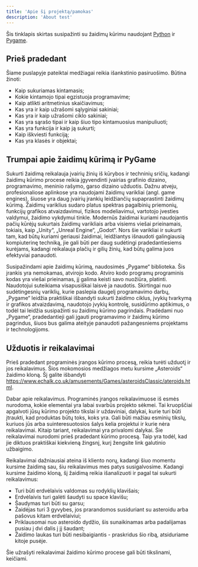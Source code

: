 ```yaml
---
title: 'Apie šį projektą/pamokas'
description: 'About test'
---
```


Šis tinklapis skirtas susipažinti su žaidimų kūrimu naudojant [Python](https://www.python.org/) ir [Pygame](https://www.pygame.org/). 

## Prieš pradedant

Šiame puslapyje pateiktai medžiagai reikia išankstinio pasiruošimo. Būtina žinoti:

- Kaip sukuriamas kintamasis;
- Kokie kintamojo tipai egzistuoja programavime;
- Kaip atlikti aritmetinius skaičiavimus;
- Kas yra ir kaip užrašomi sąlyginiai sakiniai;
- Kas yra ir kaip užrašomi ciklo sakiniai;
- Kas yra sąrašo tipai ir kaip šiuo tipo kintamuosius manipuliuoti;
- Kas yra funkcija ir kaip ją sukurti;
- Kaip iškviesti funkciją;
- Kas yra klasės ir objektai;

## Trumpai apie žaidimų kūrimą ir PyGame

Sukurti žaidimą reikalauja įvairių žinių iš kūrybos ir techninių sričių, kadangi žaidimų kūrimo procese reikia įgyvendinti įvairias grafinio dizaino, programavimo, meninio rašymo, garso dizaino užduotis. Dažnu atveju, profesionaliose aplinkose yra naudojami žaidimų varikliai (angl. game engines), šiuose yra daug įvairių įrankių leidžiančių supaprastinti žaidimų kūrimą. Žaidimų variklius sudaro platus spektras pagalbinių priemonių, funkcijų grafikos atvaizdavimui, fizikos modeliavimui, vartotojo įvesties valdymui, žaidimo vykdymui tinkle. Modernūs žaidimai kuriami naudojantis pačių kūrėjų sukurtais žaidimų varikliais arba visiems viešai prieinamais, tokiais, kaip „Unity“, „Unreal Engine“, „Godot“. Nors šie varikliai ir sukurti tam, kad būtų kuriami geriausi žaidimai, leidžiantys išnaudoti galingiausią kompiuterinę techniką, jie gali būti per daug sudėtingi pradedantiesiems kurėjams, kadangi reikalauja plačių ir gilių žinių, kad būtų galima juos efektyviai panaudoti.

Susipažindami apie žaidimų kūrimą, naudosimės „Pygame“ biblioteka. Šis įrankis yra nemokamas, atvirojo kodo. Atviro kodo programų programinis kodas yra viešai prieinamas, jį galima keisti savo nuožiūra, platinti. Naudotojui suteikiama visapusiškai laisvė ja naudotis. 
Skirtingai nuo sudėtingesnių variklių, kurie paslepia daugelį programavimo darbų, „Pygame“ leidžia praktiškai išbandyti sukurti žaidimo ciklus, įvykių tvarkymą ir grafikos atvaizdavimą, naudotojo įvykių kontrolę, susidūrimo aptikimus, o todėl tai leidžia susipažinti su žaidimų kūrimo pagrindais. Pradėdami nuo „Pygame“, pradedantieji gali įgauti programavimo ir žaidimų kūrimo pagrindus, šiuos bus galima ateityje panaudoti  pažangesniems projektams ir technologijoms.

## Užduotis ir reikalavimai

Prieš pradedant programinės įrangos kūrimo procesą, reikia turėti užduotį ir jos reikalavimus. Šios mokomosios medžiagos metu kursime „Asteroids“ žaidimo kloną. Šį galite išbandyti https://www.echalk.co.uk/amusements/Games/asteroidsClassic/ateroids.html.

Dabar apie reikalavimus. Programinės įrangos reikalavimuose iš esmės nurodoma, kokie elementai yra labai svarbūs projekto sėkmei. Tai kruopščiai apgalvoti jūsų kūrimo projekto tikslai ir uždaviniai, dalykai, kurie turi būti įtraukti, kad produktas būtų toks, koks yra. Gali būti mažiau esminių tikslų, kuriuos jūs arba suinteresuotosios šalys kelia projektui ir kurie nėra reikalavimai. Kitaip tariant, reikalavimai yra privalomi dalykai.
Šie reikalavimai nurodomi prieš pradedant kūrimo procesą. Taip yra todėl, kad jie diktuos praktiškai kiekvieną žingsnį, kurį žengsite link galutinio užbaigimo.

Reikalavimai dažniausiai ateina iš kliento norų, kadangi šiuo momentu kursime žaidimą sau, šiu reikalavimus mes patys susigalvosime. Kadangi kursime žaidimo kloną, šį žaidimą reikia išanalizuoti ir pagal tai sukurti reikalavimus:

- Turi būti erdvėlaivis valdomas su rodyklių klavišais;
- Erdvėlaivis turi galėti šaudyti su space klavišu;
- Šaudymas turi būti su garsu;
- Žaidėjas turi 3 gyvybes, jos prarandomos susiduriant su asteroidu arba pašovus kitam erdvėlaiviui;
- Priklausomai nuo asteroido dydžio, šis sunaikinamas arba padalijamas pusiau į dvi dalis į jį šaudant;
- Žaidimo laukas turi būti nesibaigiantis - praskridus šio ribą, atsiduriame kitoje pusėje.
  
Šie užrašyti reikalavimai žaidimo kūrimo procese gali būti tikslinami, keičiami.
